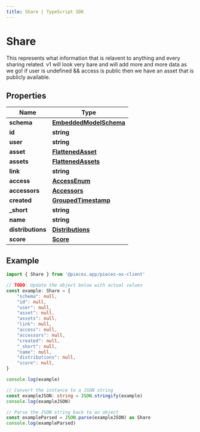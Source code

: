```yaml
---
title: Share | TypeScript SDK
---
```



# Share

This represents what information that is relavent to anything and every sharing related. v1 will look very bare and will add more and more data as we go!  if user is undefined && access is public then we have an asset that is publicly available.

## Properties

Name | Type
------------ | -------------
**schema** | [**EmbeddedModelSchema**](EmbeddedModelSchema)
**id** | **string**
**user** | **string**
**asset** | [**FlattenedAsset**](FlattenedAsset)
**assets** | [**FlattenedAssets**](FlattenedAssets)
**link** | **string**
**access** | [**AccessEnum**](AccessEnum)
**accessors** | [**Accessors**](Accessors)
**created** | [**GroupedTimestamp**](GroupedTimestamp)
**_short** | **string**
**name** | **string**
**distributions** | [**Distributions**](Distributions)
**score** | [**Score**](Score)

## Example

```typescript
import { Share } from '@pieces.app/pieces-os-client'

// TODO: Update the object below with actual values
const example: Share = {
    "schema": null,
    "id": null,
    "user": null,
    "asset": null,
    "assets": null,
    "link": null,
    "access": null,
    "accessors": null,
    "created": null,
    "_short": null,
    "name": null,
    "distributions": null,
    "score": null,
}

console.log(example)

// Convert the instance to a JSON string
const exampleJSON: string = JSON.stringify(example)
console.log(exampleJSON)

// Parse the JSON string back to an object
const exampleParsed = JSON.parse(exampleJSON) as Share
console.log(exampleParsed)
```


